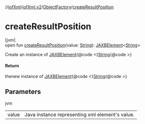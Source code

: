 //[iofXml](../../../index.md)/[iofXml.v2](../index.md)/[ObjectFactory](index.md)/[createResultPosition](create-result-position.md)

# createResultPosition

[jvm]\
open fun [createResultPosition](create-result-position.md)(value: [String](https://docs.oracle.com/javase/8/docs/api/java/lang/String.html)): [JAXBElement](https://docs.oracle.com/javase/8/docs/api/javax/xml/bind/JAXBElement.html)<[String](https://docs.oracle.com/javase/8/docs/api/java/lang/String.html)>

Create an instance of [JAXBElement](https://docs.oracle.com/javase/8/docs/api/javax/xml/bind/JAXBElement.html){@code <}[String](https://docs.oracle.com/javase/8/docs/api/java/lang/String.html){@code >}

#### Return

thenew instance of [JAXBElement](https://docs.oracle.com/javase/8/docs/api/javax/xml/bind/JAXBElement.html){@code <}[String](https://docs.oracle.com/javase/8/docs/api/java/lang/String.html){@code >}

## Parameters

jvm

| | |
|---|---|
| value | Java instance representing xml element's value. |
